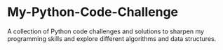 # My-Python-Code-Challenge
A collection of Python code challenges and solutions to sharpen my programming skills and explore different algorithms and data structures.
